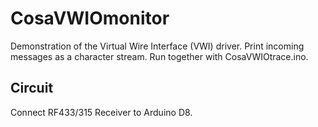 CosaVWIOmonitor
===============
Demonstration of the Virtual Wire Interface (VWI) driver.
Print incoming messages as a character stream.
Run together with CosaVWIOtrace.ino.

Circuit
-------
Connect RF433/315 Receiver to Arduino D8.


